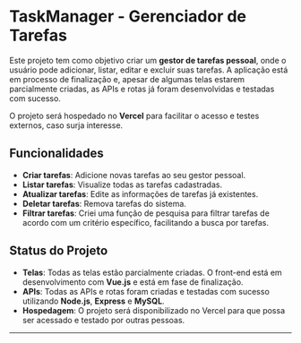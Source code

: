 # TaskManager - Gerenciador de Tarefas

Este projeto tem como objetivo criar um **gestor de tarefas pessoal**, onde o usuário pode adicionar, listar, editar e excluir suas tarefas. A aplicação está em processo de finalização e, apesar de algumas telas estarem parcialmente criadas, as APIs e rotas já foram desenvolvidas e testadas com sucesso.

O projeto será hospedado no **Vercel** para facilitar o acesso e testes externos, caso surja interesse.

## Funcionalidades

- **Criar tarefas**: Adicione novas tarefas ao seu gestor pessoal.
- **Listar tarefas**: Visualize todas as tarefas cadastradas.
- **Atualizar tarefas**: Edite as informações de tarefas já existentes.
- **Deletar tarefas**: Remova tarefas do sistema.
- **Filtrar tarefas**: Criei uma função de pesquisa para filtrar tarefas de acordo com um critério específico, facilitando a busca por tarefas.

## Status do Projeto

- **Telas**: Todas as telas estão parcialmente criadas. O front-end está em desenvolvimento com **Vue.js** e está em fase de finalização.
- **APIs**: Todas as APIs e rotas foram criadas e testadas com sucesso utilizando **Node.js**, **Express** e **MySQL**.
- **Hospedagem**: O projeto será disponibilizado no Vercel para que possa ser acessado e testado por outras pessoas.

---
